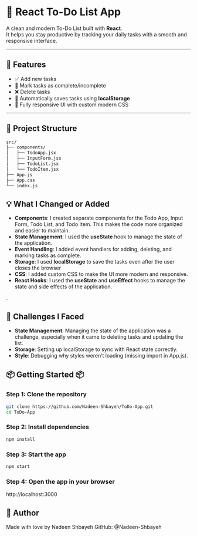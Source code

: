# 📝 React To-Do List App

A clean and modern To-Do List built with **React**.  
It helps you stay productive by tracking your daily tasks with a smooth and responsive interface.

---

## 🚀 Features

- ✅ Add new tasks  
- 🧠 Mark tasks as complete/incomplete  
- ❌ Delete tasks  
- 💾 Automatically saves tasks using **localStorage**  
- 💅 Fully responsive UI with custom modern CSS  

---

## 📁 Project Structure

```bash
src/
├── components/
│   ├── TodoApp.jsx
│   ├── InputForm.jsx
│   ├── TodoList.jsx
│   └── TodoItem.jsx
├── App.js
├── App.css
└── index.js

```

## 💡 What I Changed or Added
- **Components**: I created separate components for the Todo App, Input Form, Todo List, and
Todo Item. This makes the code more organized and easier to maintain.
- **State Management**: I used the **useState** hook to manage the state of the application.
- **Event Handling**: I added event handlers for adding, deleting, and marking tasks as complete.
- **Storage**: I used **localStorage** to save the tasks even after the user closes the browser
- **CSS**: I added custom CSS to make the UI more modern and responsive.
- **React Hooks**: I used the **useState** and **useEffect** hooks to manage the
state and side effects of the application.

.

## 🧠 Challenges I Faced
- **State Management**: Managing the state of the application was a challenge, especially when it came to
deleting tasks and updating the list.
- **Storage**: Setting up localStorage to sync with React state correctly.
- **Style**: Debugging why styles weren’t loading (missing import in App.js).



## 📦 Getting Started 📦
### Step 1: Clone the repository
```bash
git clone https://github.com/Nadeen-Shbayeh/ToDo-App.git
cd ToDo-App
```
### Step 2: Install dependencies
```bash
npm install
```
### Step 3: Start the app
```bash
npm start
```
### Step 4: Open the app in your browser
http://localhost:3000

## 💖 Author 
Made with love by Nadeen Shbayeh
GitHub: @Nadeen-Shbayeh

